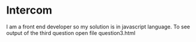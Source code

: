 # Intercom


I am a front end developer so my solution is in javascript language.
 To see output of the third question open file question3.html
